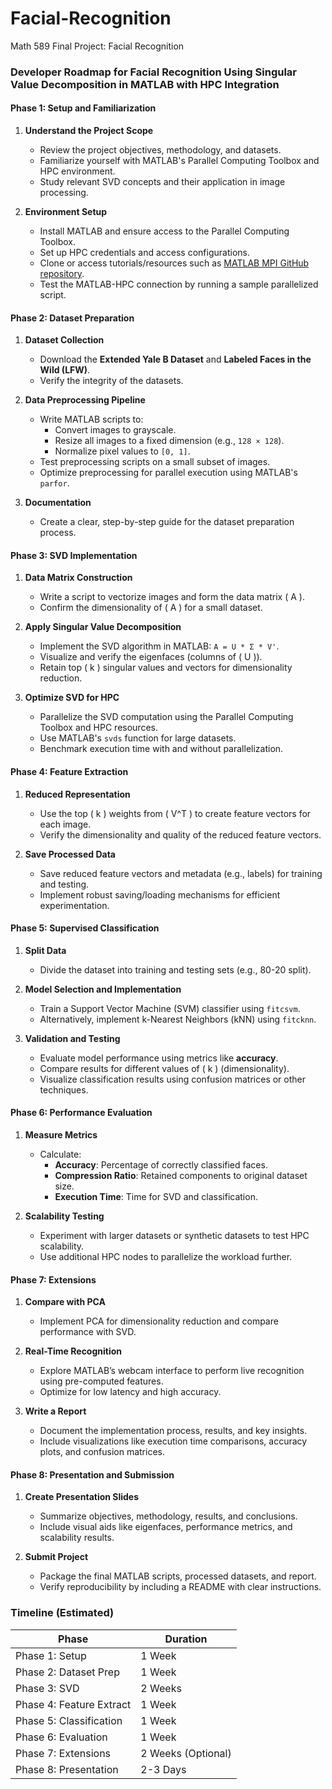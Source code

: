 # Facial-Recognition
Math 589 Final Project: Facial Recognition
### Developer Roadmap for **Facial Recognition Using Singular Value Decomposition in MATLAB with HPC Integration**

#### Phase 1: **Setup and Familiarization**
1. **Understand the Project Scope**  
   - Review the project objectives, methodology, and datasets.
   - Familiarize yourself with MATLAB's Parallel Computing Toolbox and HPC environment.  
   - Study relevant SVD concepts and their application in image processing.

2. **Environment Setup**  
   - Install MATLAB and ensure access to the Parallel Computing Toolbox.  
   - Set up HPC credentials and access configurations.  
   - Clone or access tutorials/resources such as [MATLAB MPI GitHub repository](https://github.com/mrychlik/matlabmpi).  
   - Test the MATLAB-HPC connection by running a sample parallelized script.

#### Phase 2: **Dataset Preparation**
1. **Dataset Collection**  
   - Download the **Extended Yale B Dataset** and **Labeled Faces in the Wild (LFW)**.
   - Verify the integrity of the datasets.

2. **Data Preprocessing Pipeline**  
   - Write MATLAB scripts to:
     - Convert images to grayscale.
     - Resize all images to a fixed dimension (e.g., `128 × 128`).
     - Normalize pixel values to `[0, 1]`.
   - Test preprocessing scripts on a small subset of images.  
   - Optimize preprocessing for parallel execution using MATLAB's `parfor`.

3. **Documentation**  
   - Create a clear, step-by-step guide for the dataset preparation process.

#### Phase 3: **SVD Implementation**
1. **Data Matrix Construction**  
   - Write a script to vectorize images and form the data matrix \( A \).  
   - Confirm the dimensionality of \( A \) for a small dataset.

2. **Apply Singular Value Decomposition**  
   - Implement the SVD algorithm in MATLAB: `A = U * Σ * V'`.  
   - Visualize and verify the eigenfaces (columns of \( U \)).  
   - Retain top \( k \) singular values and vectors for dimensionality reduction.  

3. **Optimize SVD for HPC**  
   - Parallelize the SVD computation using the Parallel Computing Toolbox and HPC resources.  
   - Use MATLAB's `svds` function for large datasets.  
   - Benchmark execution time with and without parallelization.

#### Phase 4: **Feature Extraction**
1. **Reduced Representation**  
   - Use the top \( k \) weights from \( V^T \) to create feature vectors for each image.  
   - Verify the dimensionality and quality of the reduced feature vectors.

2. **Save Processed Data**  
   - Save reduced feature vectors and metadata (e.g., labels) for training and testing.  
   - Implement robust saving/loading mechanisms for efficient experimentation.

#### Phase 5: **Supervised Classification**
1. **Split Data**  
   - Divide the dataset into training and testing sets (e.g., 80-20 split).

2. **Model Selection and Implementation**  
   - Train a Support Vector Machine (SVM) classifier using `fitcsvm`.  
   - Alternatively, implement k-Nearest Neighbors (kNN) using `fitcknn`.  

3. **Validation and Testing**  
   - Evaluate model performance using metrics like **accuracy**.  
   - Compare results for different values of \( k \) (dimensionality).  
   - Visualize classification results using confusion matrices or other techniques.

#### Phase 6: **Performance Evaluation**
1. **Measure Metrics**  
   - Calculate:
     - **Accuracy**: Percentage of correctly classified faces.
     - **Compression Ratio**: Retained components to original dataset size.
     - **Execution Time**: Time for SVD and classification.

2. **Scalability Testing**  
   - Experiment with larger datasets or synthetic datasets to test HPC scalability.  
   - Use additional HPC nodes to parallelize the workload further.

#### Phase 7: **Extensions**
1. **Compare with PCA**  
   - Implement PCA for dimensionality reduction and compare performance with SVD.  

2. **Real-Time Recognition**  
   - Explore MATLAB’s webcam interface to perform live recognition using pre-computed features.  
   - Optimize for low latency and high accuracy.

3. **Write a Report**  
   - Document the implementation process, results, and key insights.  
   - Include visualizations like execution time comparisons, accuracy plots, and confusion matrices.

#### Phase 8: **Presentation and Submission**
1. **Create Presentation Slides**  
   - Summarize objectives, methodology, results, and conclusions.  
   - Include visual aids like eigenfaces, performance metrics, and scalability results.

2. **Submit Project**  
   - Package the final MATLAB scripts, processed datasets, and report.  
   - Verify reproducibility by including a README with clear instructions.

### Timeline (Estimated)

| **Phase**               | **Duration**       |  
|--------------------------|--------------------|  
| Phase 1: Setup           | 1 Week            |  
| Phase 2: Dataset Prep    | 1 Week            |  
| Phase 3: SVD             | 2 Weeks           |  
| Phase 4: Feature Extract | 1 Week            |  
| Phase 5: Classification  | 1 Week            |  
| Phase 6: Evaluation      | 1 Week            |  
| Phase 7: Extensions      | 2 Weeks (Optional)|  
| Phase 8: Presentation    | 2-3 Days          |  
